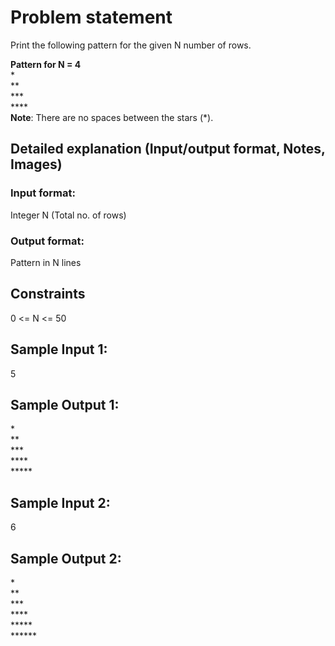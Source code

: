 # Problem statement
Print the following pattern for the given N number of rows.  

**Pattern for N = 4**  
\*  
\**  
\***  
\****  
**Note**: There are no spaces between the stars (*).

## Detailed explanation (Input/output format, Notes, Images)
### Input format:
Integer N (Total no. of rows)
### Output format:
Pattern in N lines

## Constraints
0 <= N <= 50

## Sample Input 1:
5
## Sample Output 1:
\*  
\**  
\***  
\****  
\*****  
## Sample Input 2:
6
## Sample Output 2:
\*  
\**  
\***  
\****  
\*****  
\******
